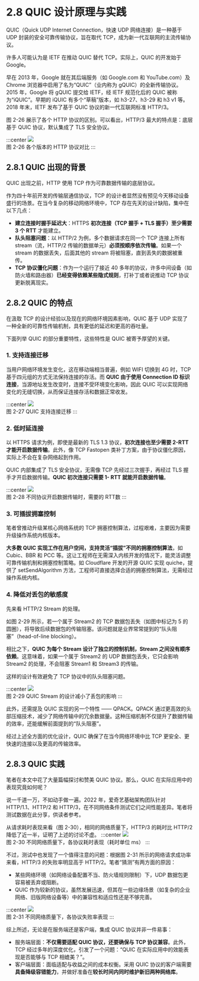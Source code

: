 # 2.8 QUIC 设计原理与实践

QUIC（Quick UDP Internet Connection，快速 UDP 网络连接）是一种基于 UDP 封装的安全可靠传输协议，旨在取代 TCP，成为新一代互联网的主流传输协议。

许多人可能认为是 IETF 在推动 QUIC 替代 TCP。实际上，QUIC 的开发始于 Google。

早在 2013 年，Google 就在其后端服务（如 Google.com 和 YouTube.com）及 Chrome 浏览器中启用了名为“QUIC”（业内称为 gQUIC）的全新传输协议。2015 年，Google 将 gQUIC 提交给 IETF，经 IETF 规范化后的 QUIC 被称为“iQUIC”。早期的 iQUIC 有多个“草稿”版本，如 h3-27、h3-29 和 h3 v1 等。2018 年末，IETF 发布了基于 QUIC 协议的新一代互联网标准 HTTP/3。

图 2-26 展示了各个 HTTP 协议的区别。可以看出，HTTP/3 最大的特点是：底层基于 QUIC 协议，默认集成了 TLS 安全协议。

:::center
  ![](../assets/http-quic.png)<br/>
 图 2-26 各个版本的 HTTP 协议对比
:::

## 2.8.1 QUIC 出现的背景

QUIC 出现之前，HTTP 使用 TCP 作为可靠数据传输的底层协议。

作为四十年前开发的传输层通信协议，TCP 的设计者显然没有预见今天移动设备盛行的场景。在当今复杂的移动网络环境中，TCP 存在先天的设计缺陷，集中在以下几点：

- **建立连接时握手延迟大**：HTTPS **初次连接（TCP 握手 + TLS 握手）至少需要 3 个 RTT** 才能建立。
- **队头阻塞问题**：以 HTTP/2 为例，多个数据请求在同一个 TCP 连接上所有 stream（流，HTTP/2 传输的数据单元）**必须按顺序依次传输**。如果一个 stream 的数据丢失，后面其他的 stream 将被阻塞，直到丢失的数据被重传。
- **TCP 协议僵化问题**：作为一个运行了接近 40 多年的协议，许多中间设备（如防火墙和路由器）**已经变得依赖某些隐式规则**，打补丁或者说推动 TCP 协议更新脱离现实。

## 2.8.2 QUIC 的特点

在汲取 TCP 的设计经验以及现在的网络环境因素影响，QUIC 基于 UDP 实现了一种全新的可靠性传输机制，具有更低的延迟和更高的吞吐量。

下面列举 QUIC 的部分重要特性，这些特性是 QUIC 被寄予厚望的关键。

### 1. 支持连接迁移

当用户网络环境发生变化，这在移动端相当普遍，例如 WIFI 切换到 4G 时，TCP 基于四元组的方式无法保持连接的存活。而 **QUIC 由于使用 Connection ID 标识连接**，当源地址发生改变时，连接不受环境变化影响，因此 QUIC 可以实现网络变化的无缝切换，从而保证连接存活和数据正常收发。

:::center
  ![](../assets/quic-connection.png)<br/>
 图 2-27 QUIC 支持连接迁移
:::

### 2. 低时延连接

以 HTTPS 请求为例，即使是最新的 TLS 1.3 协议，**初次连接也至少需要 2-RTT 才能开启数据传输**。此外，像 TCP Fastopen 类补丁方案，由于协议僵化原因，实际上不会在复杂网络起到作用。

QUIC 内部集成了 TLS 安全协议，无需像 TCP 先经过三次握手，再经过 TLS 握手才开启数据传输。**QUIC 初次连接只需要 1- RTT 就能开启数据传输**。

:::center
  ![](../assets/quic-handshake.png)<br/>
 图 2-28 不同协议开启数据传输时，需要的 RTT数
:::

### 3. 可插拔拥塞控制

笔者曾推动升级某核心网络系统的 TCP 拥塞控制算法，过程艰难，主要因为需要升级操作系统内核版本。


**大多数 QUIC 实现工作在用户空间，支持灵活“插拔”不同的拥塞控制算法**，如 Cubic、BBR 和 PCC 等。这让工程师在无需深入内核开发的情况下，能灵活调整可靠传输机制和拥塞控制策略。如 Cloudflare 开发的开源 QUIC 实现 quiche，提供了 setSendAlgorithm 方法，工程师可直接选择合适的拥塞控制算法，无需经过操作系统内核。

### 4. 降低对丢包的敏感度

先来看 HTTP/2 Stream 的处理。

如图 2-29 所示，若一个属于 Stream2 的 TCP 数据包丢失（如图中标记为 5 的圆圈），将导致后续数据包的传输阻塞。该问题就是业界常常提到的“队头阻塞”（head-of-line blocking）。

相比之下，**QUIC 为每个 Stream 设计了独立的控制机制，Stream 之间没有顺序依赖**。这意味着，如果一个属于 Stream2 的 UDP 数据包丢失，它只会影响 Stream2 的处理，不会阻塞 Stream1 和 Stream3 的传输。

这样的设计有效避免了 TCP 协议中的队头阻塞问题。

:::center
  ![](../assets/quic-head-block.png)<br/>
 图 2-29 QUIC Stream 的设计减小了丢包的影响
:::

此外，还需提及 QUIC 实现的另一个特性 —— QPACK。QPACK 通过更高效的头部压缩技术，减少了网络传输中的冗余数据量。这种压缩机制不仅提升了数据传输的效率，还能缓解前面提到的“队头阻塞”。

经过上述全方面的优化设计，QUIC 确保了在当今网络环境中比 TCP 更安全、更快速的连接以及更高的传输效率。

## 2.8.3 QUIC 实践

笔者在本文中花了大量篇幅探讨和赞美 QUIC 协议。那么，QUIC 在实际应用中的表现究竟如何呢？

说一千道一万，不如动手做一遍。2022 年，爱奇艺基础架构团队针对 HTTP/1.1、HTTP/2 和 HTTP/3，在不同网络条件测试它们之间性能差异。笔者将测试数据在此分享，供读者参考。

从请求耗时表现来看（图 2-30），相同的网络质量下，HTTP/3 的耗时比 HTTP/2 降低了近一半，证明了上述的讨论不虚。
:::center
  ![](../assets/quic-1.png)<br/>
 图 2-30 不同网络质量下，各协议耗时表现（耗时单位 ms）
:::

不过，测试中也发现了一个值得注意的问题：根据图 2-31 所示的网络请求成功率来看，HTTP/3 的失败率明显高于 HTTP/2。笔者“猜测”有两方面的原因：
- 某些网络环境（如网络设备配置不当、防火墙规则限制）下，UDP 数据包更容易被丢弃或阻断。
- QUIC 作为较新的协议，虽然发展迅速，但其在一些边缘场景（如复杂的企业网络、旧版网络设备等）中的兼容性和适应性还是不够完善。

:::center
  ![](../assets/quic-3.png)<br/>
 图 2-31 不同网络质量下，各协议失败率表现
:::

综上所述，无论是在服务端还是客户端，集成 QUIC 协议并非一件易事：

- 服务端层面：**不仅需要适配 QUIC 协议，还要确保与 TCP 协议兼容**。此外，TCP 经过多年的深度优化，引发了一个问题：“QUIC 在实际应用中的效能表现是否能够与 TCP 相媲美？”。
- 客户端层面：面临适配与收益之间的成本权衡。采用 QUIC 协议的客户端需要**具备降级容错能力**，并做好准备在**较长时间内同时维护新旧两种网络库**。
